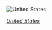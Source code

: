 
![United States](https://www.gstatic.com/prettyearth/assets/full/1518.jpg)

*[United States](https://www.google.com/maps/@36.022551,-115.174785,15z/data=!3m1!1e3)*
